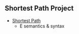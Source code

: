 ## Shortest Path Project
  - [Shortest Path](https://github.com/tyw4622/sc-project/blob/main/stanCode_projects/hang_man_game/hangman.py)
       - E semantics & syntax
